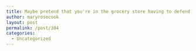 ```yaml
---
title: Maybe pretend that you're in the grocery store having to defend your queer body.
author: maryrosecook
layout: post
permalink: /post/304
categories:
  - Uncategorized
---
```

<object width="600" height="475"><param name="movie" value="http://www.youtube.com/v/RAzWydl7FzA&hl=en_US&fs=1&"></param><param name="allowFullScreen" value="true"></param><param name="allowscriptaccess" value="always"></param><embed src="http://www.youtube.com/v/RAzWydl7FzA&hl=en_US&fs=1&" type="application/x-shockwave-flash" allowscriptaccess="always" allowfullscreen="true" width="600" height="475"></embed></object>